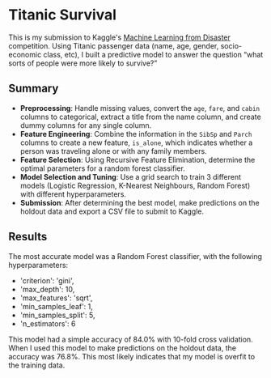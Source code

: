 # Titanic Survival
This is my submission to Kaggle's [Machine Learning from Disaster](https://www.kaggle.com/c/titanic) competition. Using Titanic passenger data (name, age, gender, socio-economic class, etc), I built a predictive model to answer the question “what sorts of people were more likely to survive?”

## Summary

- **Preprocessing**: Handle missing values, convert the `age`, `fare`, and `cabin` columns to categorical, extract a title from the name column, and create dummy columns for any single column.
- **Feature Engineering**: Combine the information in the `SibSp` and `Parch` columns to create a new feature, `is_alone`, which indicates whether a person was traveling alone or with any family members.
- **Feature Selection**: Using Recursive Feature Elimination, determine the optimal parameters for a random forest classifier.
- **Model Selection and Tuning**: Use a grid search to train 3 different models (Logistic Regression, K-Nearest Neighbours, Random Forest) with different hyperparameters.
- **Submission**: After determining the best model, make predictions on the holdout data and export a CSV file to submit to Kaggle.

## Results

The most accurate model was a Random Forest classifier, with the following hyperparameters:
- 'criterion': 'gini', 
- 'max_depth': 10, 
- 'max_features': 'sqrt', 
- 'min_samples_leaf': 1, 
- 'min_samples_split': 5, 
- 'n_estimators': 6

This model had a simple accuracy of 84.0% with 10-fold cross validation. When I used this model to make predictions on the holdout data, the accuracy was 76.8%. This most likely indicates that my model is overfit to the training data.
